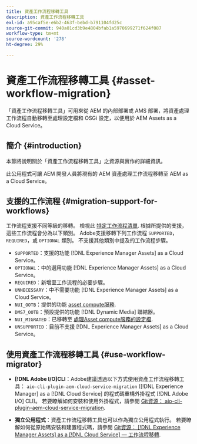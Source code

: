 ```yaml
---
title: 資產工作流程移轉工具
description: 資產工作流程移轉工具
exl-id: a95caf5e-e6b2-463f-bebd-b791104fd25c
source-git-commit: 940a01cd3b9e4804bfab1a5970699271f624f087
workflow-type: tm+mt
source-wordcount: '278'
ht-degree: 29%

---
```


# 資產工作流程移轉工具 {#asset-workflow-migration}

「資產工作流程移轉工具」可用來從 AEM 的內部部署或 AMS 部署，將資產處理工作流程自動移轉至處理設定檔和 OSGi 設定，以便用於 AEM Assets as a Cloud Service。

## 簡介 {#introduction}

本節將說明關於「資產工作流程移轉工具」之資源與實作的詳細資訊。

此公用程式可讓 AEM 開發人員將現有的 AEM 資產處理工作流程移轉至 AEM as a Cloud Service。

## 支援的工作流程 {#migration-support-for-workflows}

工作流程支援不同等級的移轉。 檢視此 [特定工作流程清單](https://github.com/adobe/aem-cloud-migration/blob/master/src/main/resources/workflowSteps.properties). 根據所提供的支援，這些工作流程會分為以下類別。 Adobe支援移轉下列工作流程 `SUPPORTED`， `REQUIRED`，或 `OPTIONAL` 類別。 不支援其他類別中提及的工作流程步驟。

* `SUPPORTED`：支援的功能 [!DNL Experience Manager Assets] as a Cloud Service。
* `OPTIONAL`：中的選用功能 [!DNL Experience Manager Assets] as a Cloud Service。
* `REQUIRED`：新增至工作流程的必要步驟。
* `UNNECESSARY`：中不需要功能 [!DNL Experience Manager Assets] as a Cloud Service。
* `NUI_OOTB`：提供的功能 [asset compute服務](/help/assets/asset-microservices-configure-and-use.md).
* `DMS7_OOTB`：預設提供的功能 [!DNL Dynamic Media] 聯結器。
* `NUI_MIGRATED`：已移轉至 [處理Asset compute服務的設定檔](/help/assets/asset-microservices-configure-and-use.md).
* `UNSUPPORTED`：目前不支援 [!DNL Experience Manager Assets] as a Cloud Service。

## 使用資產工作流程移轉工具 {#use-workflow-migrator}

* **[!DNL Adobe I/O]CLI**：Adobe建議透過以下方式使用資產工作流程移轉工具： `aio-cli-plugin-aem-cloud-service-migration` ([!DNL Experience Manager] as a [!DNL Cloud Service] 的程式碼重構外掛程式 [!DNL Adobe I/O] CLI)。 若要瞭解如何安裝和使用外掛程式，請參閱 [Git資源： aio-cli-plugin-aem-cloud-service-migration](https://github.com/adobe/aio-cli-plugin-aem-cloud-service-migration#introduction).

* **獨立公用程式**：資產工作流程移轉工具也可以作為獨立公用程式執行。 若要瞭解如何從原始碼安裝和建置程式碼，請參閱 [Git資源： [!DNL Experience Manager Assets] as a [!DNL Cloud Service]  — 工作流程移轉](https://github.com/adobe/aem-cloud-migration).
